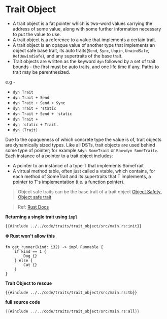 # Trait Object
- A trait object is a fat pointer which is two-word values carrying the address of some value, along with some further information necessary to put the value to use.
- A trait object is a reference to a value that implements a certain trait.
- A trait object is an opaque value of another type that implements an object safe base trait, its auto traits(`Send`, `Sync`, `Unpin`, `UnwindSafe`, `RefUnwindSafe`), and any supertraits of the base trait.
- Trait objects are written as the keyword `dyn` followed by a set of trait bounds - the first must be auto traits, and one life time if any. Paths to trait may be parenthesized. 

e.g -
- `dyn Trait`
- `dyn Trait + Send`
- `dyn Trait + Send + Sync`
- `dyn Trait + 'static`
- `dyn Trait + Send + 'static`
- `dyn Trait +`
- `dyn 'static + Trait.`
- `dyn (Trait)`

Due to the opaqueness of which concrete type the value is of, trait objects are dynamically sized types. Like all DSTs, trait objects are used behind some type of pointer; for example `&dyn SomeTrait` or `Box<dyn SomeTrait>`. Each instance of a pointer to a trait object includes:
- A pointer to an instance of a type T that implements SomeTrait
- A virtual method table, often just called a vtable, which contains, for each method of SomeTrait and its supertraits that T implements, a pointer to T's implementation (i.e. a function pointer).

> Object safe traits can be the base trait of a trait object [Object Safety, Object safe trait](https://doc.rust-lang.org/nightly/reference/items/traits.html#object-safety)

> Ref: [Rust Docs](https://doc.rust-lang.org/nightly/reference/types/trait-object.html)

**Returning a single trait using `impl`**
```rust, no_run, noplayground
{{#include ../../code/traits/trait_object/src/main.rs:init}}
```
⛔ **Rust won't allow this**
```rust, no_run, noplayground
fn get_runner(kind: i32) -> impl Runnable {
    if kind == 1 {
        Dog {}
    } else {
        Cat {}
    }
}
```
**Trait Object to rescue**
```rust, no_run, noplayground
{{#include ../../code/traits/trait_object/src/main.rs:tb}}
```

**full source code**
```rust
{{#include ../../code/traits/trait_object/src/main.rs:all}}
```

